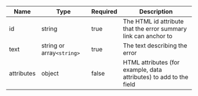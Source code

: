 | Name       | Type                      | Required | Description                                                        |
| ---------- | ------------------------- | -------- | ------------------------------------------------------------------ |
| id         | string                    | true     | The HTML id attribute that the error summary link can anchor to    |
| text       | string or array`<string>` | true     | The text describing the error                                      |
| attributes | object                    | false    | HTML attributes (for example, data attributes) to add to the field |
